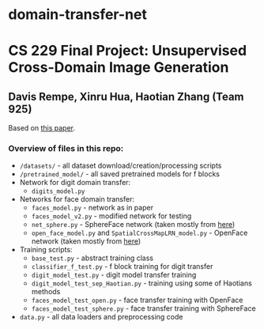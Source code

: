 # domain-transfer-net

# CS 229 Final Project: Unsupervised Cross-Domain Image Generation

## Davis Rempe, Xinru Hua, Haotian Zhang (Team 925)

Based on [this paper](https://arxiv.org/abs/1611.02200).

### Overview of files in this repo:
* `/datasets/` - all dataset download/creation/processing scripts
* `/pretrained_model/` - all saved pretrained models for f blocks
* Network for digit domain transfer:
    * `digits_model.py`
* Networks for face domain transfer:
    * `faces_model.py` - network as in paper
    * `faces_model_v2.py` - modified network for testing
    * `net_sphere.py` - SphereFace network (taken mostly from [here](https://github.com/clcarwin/sphereface_pytorch))
    * `open_face_model.py` and `SpatialCrossMapLRN_model.py` - OpenFace network (taken mostly from [here](https://github.com/thnkim/OpenFacePytorch))
* Training scripts:
    * `base_test.py` - abstract training class
    * `classifier_f_test.py` - f block training for digit transfer
    * `digit_model_test.py` - digit model transfer training
    * `digit_model_test_sep_Haotian.py` - training using some of Haotians methods
    * `faces_model_test_open.py` - face transfer training with OpenFace
    * `faces_model_test_sphere.py` - face transfer training with SphereFace
* `data.py` - all data loaders and preprocessing code
